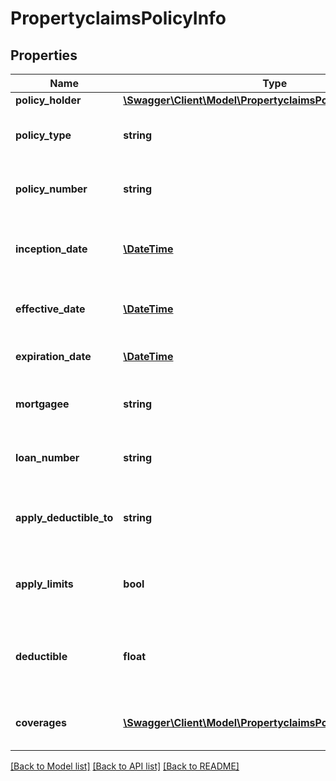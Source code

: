 # PropertyclaimsPolicyInfo

## Properties
Name | Type | Description | Notes
------------ | ------------- | ------------- | -------------
**policy_holder** | [**\Swagger\Client\Model\PropertyclaimsPolicyInfoPolicyHolder**](PropertyclaimsPolicyInfoPolicyHolder.md) |  | [optional] 
**policy_type** | **string** | The type of the insurance policy | [optional] 
**policy_number** | **string** | The insurance policy number | [optional] 
**inception_date** | [**\DateTime**](\DateTime.md) | The origination date of the insurance policy | [optional] 
**effective_date** | [**\DateTime**](\DateTime.md) | The date the policy goes into effect | [optional] 
**expiration_date** | [**\DateTime**](\DateTime.md) | The date the policy expires | [optional] 
**mortgagee** | **string** | The name of the mortgage holder | [optional] 
**loan_number** | **string** | The loan number of the mortgage | [optional] 
**apply_deductible_to** | **string** | Determines how the deductible values are handled | [optional] 
**apply_limits** | **bool** | Determines if policy limits should be applied | [optional] 
**deductible** | **float** | The policy holder&#39;s financial liability under this policy | [optional] 
**coverages** | [**\Swagger\Client\Model\PropertyclaimsPolicyInfoCoverages[]**](PropertyclaimsPolicyInfoCoverages.md) | The coverages provided in the policy | [optional] 

[[Back to Model list]](../README.md#documentation-for-models) [[Back to API list]](../README.md#documentation-for-api-endpoints) [[Back to README]](../README.md)


